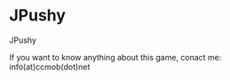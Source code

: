 JPushy
======

JPushy

If you want to know anything about this game, conact me: info(at)ccmob(dot)net
